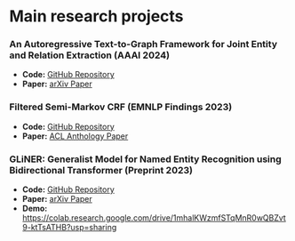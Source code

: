 # Main research projects

### An Autoregressive Text-to-Graph Framework for Joint Entity and Relation Extraction (AAAI 2024)
- **Code:** [GitHub Repository](https://github.com/urchade/ATG)
- **Paper:** [arXiv Paper](https://arxiv.org/abs/2401.01326)

### Filtered Semi-Markov CRF (EMNLP Findings 2023)
- **Code:** [GitHub Repository](https://github.com/urchade/Filtered-Semi-Markov-CRF)
- **Paper:** [ACL Anthology Paper](https://aclanthology.org/2023.findings-emnlp.17/)

### GLiNER: Generalist Model for Named Entity Recognition using Bidirectional Transformer (Preprint 2023)
- **Code:** [GitHub Repository](https://github.com/urchade/GLiNER)
- **Paper:** [arXiv Paper](https://arxiv.org/abs/2311.08526)
- **Demo:** https://colab.research.google.com/drive/1mhalKWzmfSTqMnR0wQBZvt9-ktTsATHB?usp=sharing
